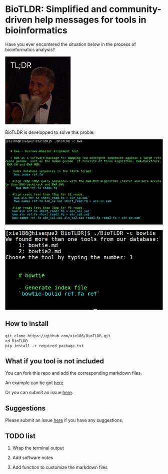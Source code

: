 # BioTLDR: Simplified and community-driven help messages for tools in bioinformatics

Have you ever encontered the situation below in the process of bioinformatics analysis?

![](images/TLDRbook.gif)

BioTLDR is developped to solve this proble:

![](images/bwa_example.png)

![](images/bowtie2_example.png)


## How to install

```
git clone https://github.com/xie186/BioTLDR.git
cd BioTLDR
pip install -r required_package.txt 
```

## What if you tool is not included

You can fork this repo and add the corresponding markdown files. 

An example can be got [here](https://github.com/xie186/BioTLDR/edit/master/database/bwa.md)

Or you can submit an issue [here](https://github.com/xie186/BioTLDR/issues). 

## Suggestions

Please submit an issue [here](https://github.com/xie186/BioTLDR/issues) if you have any suggestions.

## TODO list

1. Wrap the terminal output

2. Add software notes

3. Add function to customize the markdown files
